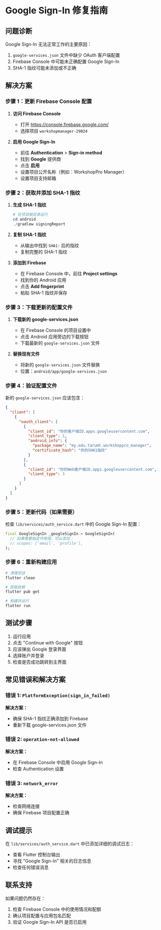 # Google Sign-In 修复指南

## 问题诊断
Google Sign-In 无法正常工作的主要原因：
1. `google-services.json` 文件中缺少 OAuth 客户端配置
2. Firebase Console 中可能未正确配置 Google Sign-In
3. SHA-1 指纹可能未添加或不正确

## 解决方案

### 步骤 1：更新 Firebase Console 配置

1. **访问 Firebase Console**
   - 打开 https://console.firebase.google.com/
   - 选择项目 `workshopmanager-29024`

2. **启用 Google Sign-In**
   - 前往 **Authentication** > **Sign-in method**
   - 找到 **Google** 提供商
   - 点击 **启用**
   - 设置项目公开名称（例如：WorkshopPro Manager）
   - 设置项目支持邮箱

### 步骤 2：获取并添加 SHA-1 指纹

1. **生成 SHA-1 指纹**
   ```powershell
   # 在项目根目录运行
   cd android
   ./gradlew signingReport
   ```

2. **复制 SHA-1 指纹**
   - 从输出中找到 `SHA1:` 后的指纹
   - 复制完整的 SHA-1 指纹

3. **添加到 Firebase**
   - 在 Firebase Console 中，前往 **Project settings**
   - 找到你的 Android 应用
   - 点击 **Add fingerprint**
   - 粘贴 SHA-1 指纹并保存

### 步骤 3：下载更新的配置文件

1. **下载新的 google-services.json**
   - 在 Firebase Console 的项目设置中
   - 点击 Android 应用旁边的下载按钮
   - 下载最新的 `google-services.json` 文件

2. **替换现有文件**
   - 将新的 `google-services.json` 文件替换
   - 位置：`android/app/google-services.json`

### 步骤 4：验证配置文件

新的 `google-services.json` 应该包含：
```json
{
  "client": [
    {
      "oauth_client": [
        {
          "client_id": "你的客户端ID.apps.googleusercontent.com",
          "client_type": 1,
          "android_info": {
            "package_name": "my.edu.tarumt.workshoppro_manager",
            "certificate_hash": "你的SHA1指纹"
          }
        },
        {
          "client_id": "你的Web客户端ID.apps.googleusercontent.com",
          "client_type": 3
        }
      ]
    }
  ]
}
```

### 步骤 5：更新代码（如果需要）

检查 `lib/services/auth_service.dart` 中的 Google Sign-In 配置：

```dart
final GoogleSignIn _googleSignIn = GoogleSignIn(
  // 如果需要指定作用域，可以添加：
  // scopes: ['email', 'profile'],
);
```

### 步骤 6：重新构建应用

```powershell
# 清理项目
flutter clean

# 获取依赖
flutter pub get

# 构建并运行
flutter run
```

## 测试步骤

1. 运行应用
2. 点击 "Continue with Google" 按钮
3. 应该弹出 Google 登录界面
4. 选择账户并登录
5. 检查是否成功跳转到主界面

## 常见错误和解决方案

### 错误 1: `PlatformException(sign_in_failed)`
**解决方案：**
- 确保 SHA-1 指纹正确添加到 Firebase
- 重新下载 google-services.json 文件

### 错误 2: `operation-not-allowed`
**解决方案：**
- 在 Firebase Console 中启用 Google Sign-In
- 检查 Authentication 设置

### 错误 3: `network_error`
**解决方案：**
- 检查网络连接
- 确保 Firebase 项目配置正确

## 调试提示

在 `lib/services/auth_service.dart` 中已添加详细的调试日志：
- 查看 Flutter 控制台输出
- 寻找 "Google Sign-In" 相关的日志信息
- 检查任何错误消息

## 联系支持

如果问题仍然存在：
1. 检查 Firebase Console 中的使用情况和配额
2. 确认项目配置与应用包名匹配
3. 验证 Google Sign-In API 是否已启用